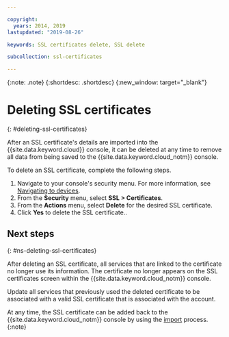 ```yaml
---

copyright:
  years: 2014, 2019
lastupdated: "2019-08-26"

keywords: SSL certificates delete, SSL delete

subcollection: ssl-certificates

---
```


{:note: .note}
{:shortdesc: .shortdesc}
{:new_window: target="_blank"}

# Deleting SSL certificates
{: #deleting-ssl-certificates}

After an SSL certificate's details are imported into the {{site.data.keyword.cloud}} console, it can be deleted at any time to remove all data from being saved to the {{site.data.keyword.cloud_notm}} console.

To delete an SSL certificate, complete the following steps.

1. Navigate to your console's security menu. For more information, see [Navigating to devices](/docs/infrastructure/ssl-certificates?topic=virtual-servers-navigating-devices).
2. From the **Security** menu, select **SSL > Certificates**.
3. From the **Actions** menu, select **Delete** for the desired SSL certificate.
4. Click **Yes** to delete the SSL certificate..

## Next steps
{: #ns-deleting-ssl-certificates}

After deleting an SSL certificate, all services that are linked to the certificate no longer use its information. The certificate no longer appears on the SSL certificates screen within the {{site.data.keyword.cloud_notm}} console.

Update all services that previously used the deleted certificate to be associated with a valid SSL certificate that is associated with the account.

At any time, the SSL certificate can be added back to the {{site.data.keyword.cloud_notm}} console by using the [import](/docs/infrastructure/ssl-certificates?topic=ssl-certificates-importing-ssl-certificates#importing-ssl-certificates) process.
{:note}
